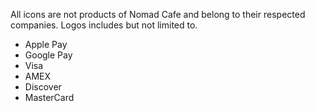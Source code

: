 All icons are not products of Nomad Cafe and belong to their respected companies. Logos includes but not limited to.

- Apple Pay
- Google Pay
- Visa
- AMEX
- Discover
- MasterCard
